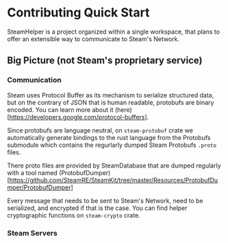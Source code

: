 # Contributing Quick Start

SteamHelper is a project organized within a single workspace, that plans to offer an extensible way to communicate
to Steam's Network.

## Big Picture (not Steam's proprietary service)

### Communication

Steam uses Protocol Buffer as its mechanism to serialize structured data, but on
the contrary of JSON that is human readable, protobufs are binary encoded. You
can learn more about it (here)[https://developers.google.com/protocol-buffers].

Since protobufs are language neutral, on `steam-protobuf` crate we automatically
generate bindings to the rust language from the Protobufs submodule which
contains the regurlarly dumped Steam Protobufs `.proto` files.

There proto files are provided by SteamDatabase that are dumped regularly with a
tool named
(ProtobufDumper)[https://github.com/SteamRE/SteamKit/tree/master/Resources/ProtobufDumper/ProtobufDumper]

Every message that needs to be sent to Steam's Network, need to be serialized,
and encrypted if that is the case. You can find helper cryptographic functions
on `steam-crypto` crate.

### Steam Servers
